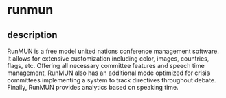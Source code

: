 # runmun

## description
RunMUN is a free model united nations conference management software. 
It allows for extensive customization including color, images, countries, flags, etc.
Offering all necessary committee features and speech time management, RunMUN also has an additional mode optimized for crisis committees implementing a system to track directives throughout debate. Finally, RunMUN provides analytics based on speaking time.
